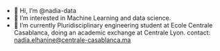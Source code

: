 - 👋 Hi, I’m @nadia-data
- 👀 I’m interested in Machine Learning and data science.
- 🌱 I’m currently Pluridisciplinary engineering student at Ecole Centrale Casablanca, doing an academic exchange at Centrale Lyon. 
contact:
nadia.elhanine@centrale-casablanca.ma 

<!---
nadia-data/nadia-data is a ✨ special ✨ repository because its `README.md` (this file) appears on your GitHub profile.
You can click the Preview link to take a look at your changes.
--->
